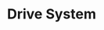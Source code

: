 ---
layout: default
title: Drive System
nav_include: true
parent: Designing a Robot
nav_order: 1
---